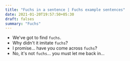 ```yaml
---
title: "Fuchs in a sentence | Fuchs example sentences"
date: 2021-01-20T19:57:50+05:30
draft: falses
summary: "Fuchs"
---
```

- We've got to find `fuchs`.
- Why didn't it imitate `fuchs`?
- I promise... have you come across `fuchs`?
- No, it's not `fuchs`... you must let me back in...
                 
